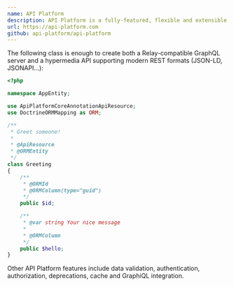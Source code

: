 ```yaml
---
name: API Platform
description: API Platform is a fully-featured, flexible and extensible API framework built on top of Symfony.
url: https://api-platform.com
github: api-platform/api-platform
---
```


The following class is enough to create both a Relay-compatible GraphQL server and a hypermedia API supporting modern REST formats (JSON-LD, JSONAPI...):

```php
<?php

namespace AppEntity;

use ApiPlatformCoreAnnotationApiResource;
use DoctrineORMMapping as ORM;

/**
 * Greet someone!
 *
 * @ApiResource
 * @ORMEntity
 */
class Greeting
{
    /**
     * @ORMId
     * @ORMColumn(type="guid")
     */
    public $id;

    /**
     * @var string Your nice message
     *
     * @ORMColumn
     */
    public $hello;
}
```
Other API Platform features include data validation, authentication, authorization, deprecations, cache and GraphiQL integration.

